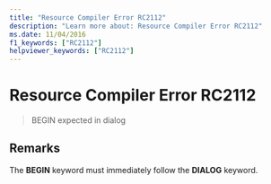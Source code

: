 ```yaml
---
title: "Resource Compiler Error RC2112"
description: "Learn more about: Resource Compiler Error RC2112"
ms.date: 11/04/2016
f1_keywords: ["RC2112"]
helpviewer_keywords: ["RC2112"]
---
```

# Resource Compiler Error RC2112

> BEGIN expected in dialog

## Remarks

The **BEGIN** keyword must immediately follow the **DIALOG** keyword.
